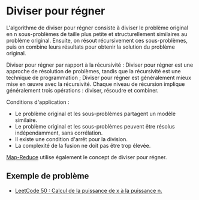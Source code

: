 # Diviser pour régner

L'algorithme de diviser pour régner consiste à diviser le problème original en n sous-problèmes de taille plus petite et structurellement similaires au problème original. Ensuite, on résout récursivement ces sous-problèmes, puis on combine leurs résultats pour obtenir la solution du problème original.

Diviser pour régner par rapport à la récursivité : Diviser pour régner est une approche de résolution de problèmes, tandis que la récursivité est une technique de programmation ; Diviser pour régner est généralement mieux mise en œuvre avec la récursivité. Chaque niveau de récursion implique généralement trois opérations : diviser, résoudre et combiner.

Conditions d'application :

- Le problème original et les sous-problèmes partagent un modèle similaire.
- Le problème original et les sous-problèmes peuvent être résolus indépendamment, sans corrélation.
- Il existe une condition d'arrêt pour la division.
- La complexité de la fusion ne doit pas être trop élevée.

[Map-Reduce](../distributed-system/computing.md#mr) utilise également le concept de diviser pour régner.

## Exemple de problème

- [LeetCode 50 : Calcul de la puissance de x à la puissance n.](https://github.com/StoneYunZhao/algorithm/blob/master/src/main/java/com/zhaoyun/leetcode/divide/LT50.java)
